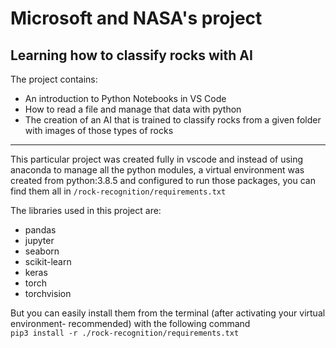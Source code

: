 # Microsoft and NASA's project 
## Learning how to classify rocks with AI

The project contains:
* An introduction to Python Notebooks in VS Code
* How to read a file and manage that data with python
* The creation of an AI that is trained to classify rocks from a given folder with images of those types of rocks

***

This particular project was created fully in vscode and instead of using anaconda to manage all the python modules, a virtual environment was created from python:3.8.5 and configured to run those packages, you can find them all in `/rock-recognition/requirements.txt`

The libraries used in this project are:
* pandas
* jupyter
* seaborn
* scikit-learn
* keras
* torch
* torchvision

But you can easily install them from the terminal (after activating your virtual environment- recommended) with the following command  
`pip3 install -r ./rock-recognition/requirements.txt`

